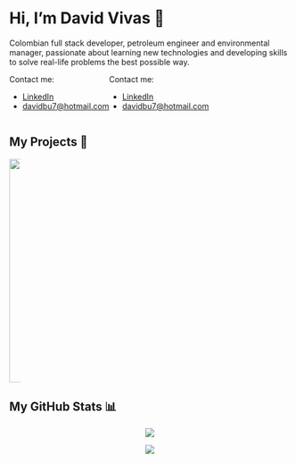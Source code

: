 
# Hi, I’m David Vivas 👋  
  
Colombian full stack developer, petroleum engineer and environmental manager, passionate about learning new technologies and developing skills to solve real-life problems the best possible way.

<div style="display: flex;">
<div>
  <span>Contact me: </span>

  - [LinkedIn](https://www.linkedin.com/in/christiandavidvivas7/)
  - davidbu7@hotmail.com
</div>
<div>
  <span>Contact me: </span>

  - [LinkedIn](https://www.linkedin.com/in/christiandavidvivas7/)
  - davidbu7@hotmail.com
</div>
</div>

## My Projects :construction_worker:

<div align=center style="width:20px;">  
  <a href="http://157.245.138.252/">
    <img width="400" src="https://i.postimg.cc/DzX9y3w5/Captura-de-Pantalla-2021-06-27-a-la-s-12-08-04-a-m.png" />
  </a>
</div>
  
## My GitHub Stats 📊
 
<div align=center>  
  <a href="https://github.com/Davidohiv7/convoychat">
    <img align="center" src="https://github-readme-stats.vercel.app/api/top-langs/?username=Davidohiv7" />
  </a>
</div>

<div> <p></p> </div>

<div align=center>  
  <a href="https://github.com/Davidohiv7/github-readme-stats">
    <img align="center" src="https://github-readme-stats.vercel.app/api?username=Davidohiv7&count_private=true&show_icons=true" />
  </a>
</div>
  

